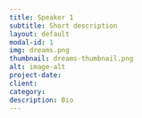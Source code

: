 ```yaml
---
title: Speaker 1
subtitle: Short description
layout: default
modal-id: 1
img: dreams.png
thumbnail: dreams-thumbnail.png
alt: image-alt
project-date:
client:
category:
description: Bio
---
```

